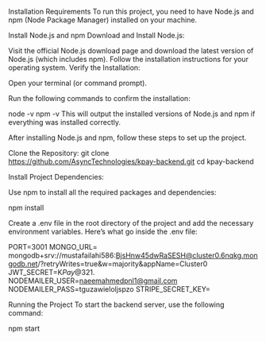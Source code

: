 Installation Requirements
To run this project, you need to have Node.js and npm (Node Package Manager) installed on your machine.

Install Node.js and npm
Download and Install Node.js:

Visit the official Node.js download page and download the latest version of Node.js (which includes npm).
Follow the installation instructions for your operating system.
Verify the Installation:

Open your terminal (or command prompt).

Run the following commands to confirm the installation:

node -v
npm -v
This will output the installed versions of Node.js and npm if everything was installed correctly.


After installing Node.js and npm, follow these steps to set up the project.

Clone the Repository:
git clone https://github.com/AsyncTechnologies/kpay-backend.git
cd kpay-backend


Install Project Dependencies:

Use npm to install all the required packages and dependencies:

npm install


Create a .env file in the root directory of the project and add the necessary environment variables. Here’s what go inside the .env file:

PORT=3001
MONGO_URL= mongodb+srv://mustafailahi586:BjsHnw45dwRaSESH@cluster0.6nqkg.mongodb.net/?retryWrites=true&w=majority&appName=Cluster0
JWT_SECRET=K$Pay$@321.
NODEMAILER_USER=naeemahmedpnl1@gmail.com
NODEMAILER_PASS=tguzawieloljspzo
STRIPE_SECRET_KEY=



Running the Project
To start the backend server, use the following command:

npm start
